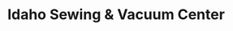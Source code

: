 ---
title: "Idaho Sewing & Vacuum Center"
url: /boise/idaho-sewing-and-vacuum-center/
shop: vacuum cleaner
---